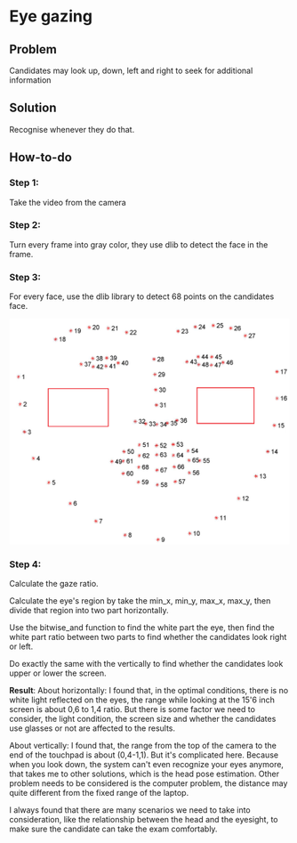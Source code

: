 # Eye gazing 

## Problem 
Candidates may look up, down, left and right to seek for additional information 

## Solution 
Recognise whenever they do that. 

## How-to-do 

### Step 1: 

Take the video from the camera

### Step 2: 

Turn every frame into gray color, they use dlib to detect the face in the frame. 

### Step 3: 

For every face, use the dlib library to detect 68 points on the candidates face.

![Facial_Landmarks](../68_facial_landmarks.png)

### Step 4: 
 
Calculate the gaze ratio. 

Calculate the eye's region by take the min_x, min_y, max_x, max_y, then divide that region into two part horizontally. 

Use the bitwise_and function to find the white part the eye, then find the white part ratio between two parts to find whether the candidates look right or left. 

Do exactly the same with the vertically to find whether the candidates look upper or lower the screen. 

**Result**: 
About horizontally: 
I found that, in the optimal conditions, there is no white light reflected on the eyes, the range while looking at the 15'6 inch screen is about 0,6 to 1,4 ratio. 
But there is some factor we need to consider, the light condition, the screen size and whether the candidates use glasses or not are affected to the results. 

About vertically: 
I found that, the range from the top of the camera to the end of the touchpad is about (0,4-1,1). But it's complicated here. Because when you look down, the system can't even recognize your eyes anymore, that takes me to other solutions, which is the head pose estimation. Other problem needs to be considered is the computer problem, the distance may quite different from the fixed range of the laptop. 

I always found that there are many scenarios we need to take into consideration, like the relationship between the head and the eyesight, to make sure the candidate can take the exam comfortably. 





